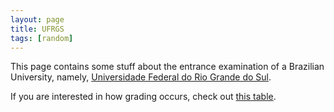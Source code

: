 ```yaml
---
layout: page
title: UFRGS
tags: [random]
---
```


This page contains some stuff about the entrance examination of a Brazilian
University, namely, [Universidade Federal do Rio Grande do
Sul](http://www.ufrgs.br/).

If you are interested in how grading occurs, check out [this
table](/assets/ufrgs-entrance-grading.ods).
